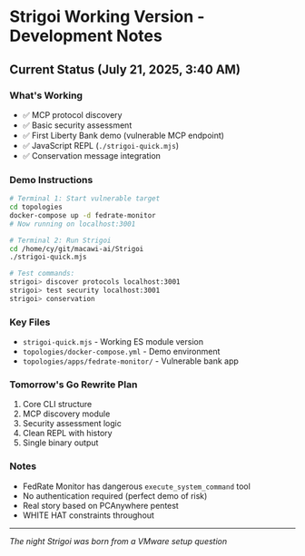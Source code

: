 # Strigoi Working Version - Development Notes

## Current Status (July 21, 2025, 3:40 AM)

### What's Working
- ✅ MCP protocol discovery 
- ✅ Basic security assessment
- ✅ First Liberty Bank demo (vulnerable MCP endpoint)
- ✅ JavaScript REPL (`./strigoi-quick.mjs`)
- ✅ Conservation message integration

### Demo Instructions
```bash
# Terminal 1: Start vulnerable target
cd topologies
docker-compose up -d fedrate-monitor
# Now running on localhost:3001

# Terminal 2: Run Strigoi
cd /home/cy/git/macawi-ai/Strigoi
./strigoi-quick.mjs

# Test commands:
strigoi> discover protocols localhost:3001
strigoi> test security localhost:3001
strigoi> conservation
```

### Key Files
- `strigoi-quick.mjs` - Working ES module version
- `topologies/docker-compose.yml` - Demo environment
- `topologies/apps/fedrate-monitor/` - Vulnerable bank app

### Tomorrow's Go Rewrite Plan
1. Core CLI structure
2. MCP discovery module  
3. Security assessment logic
4. Clean REPL with history
5. Single binary output

### Notes
- FedRate Monitor has dangerous `execute_system_command` tool
- No authentication required (perfect demo of risk)
- Real story based on PCAnywhere pentest
- WHITE HAT constraints throughout

---
*The night Strigoi was born from a VMware setup question*